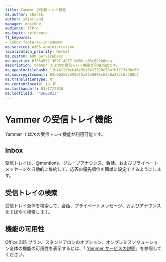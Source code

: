 ```yaml
---
title: Yammer の受信トレイ機能
ms.author: sharik
author: skjerland
manager: mnirkhe
audience: ITPro
ms.topic: reference
f1_keywords:
- inbox-features-in-yammer
ms.service: o365-administration
localization_priority: Normal
ms.custom: Adm_ServiceDesc
ms.assetid: b785a557-3697-4077-8008-c85c822b6dea
description: Yammer では次の受信トレイ機能が利用可能です。
ms.openlocfilehash: 11bf4f2d8eb46e3b18b22720c584fbf7f748bc60
ms.sourcegitcommit: 83c602d9c498df5a2fe0095c6fb0a267c8a708b7
ms.translationtype: MT
ms.contentlocale: ja-JP
ms.lasthandoff: 03/17/2020
ms.locfileid: "42688013"
---
```

# <a name="inbox-features-in-yammer"></a>Yammer の受信トレイ機能

Yammer では次の受信トレイ機能が利用可能です。
  
## <a name="inbox"></a>Inbox

受信トレイは、@mentions、グループアナウンス、会話、およびプライベートメッセージを自動的に集約して、応答の優先順位を簡単に設定できるようにします。
  
## <a name="inbox-search"></a>受信トレイの検索

受信トレイ全体を検索して、会話、プライベートメッセージ、およびアナウンスをすばやく検索します。
  
## <a name="feature-availability"></a>機能の可用性

Office 365 プラン、スタンドアロンのオプション、オンプレミスソリューション全体の機能の可用性を表示するには、「 [Yammer サービスの説明](yammer-service-description.md)」を参照してください。
  

